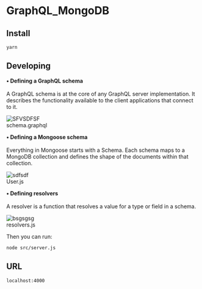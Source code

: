 # GraphQL_MongoDB

## Install

    yarn

## Developing

<b> • Defining a GraphQL schema</b><br/><br/>
A GraphQL schema is at the core of any GraphQL server implementation. It describes the functionality available to the client applications that connect to it.

![SFVSDFSF](https://user-images.githubusercontent.com/49699293/69745111-54f21b80-1120-11ea-9c90-5893998fc58d.png)<br/>
schema.graphql

<b> • Defining a Mongoose schema</b><br/><br/>
Everything in Mongoose starts with a Schema. Each schema maps to a MongoDB collection and defines the shape of the documents within that collection.

![sdfsdf](https://user-images.githubusercontent.com/49699293/69745217-8cf95e80-1120-11ea-9dc5-8e371ba28d59.png)</br>
User.js

<b> • Defining resolvers</b><br/><br/>
A resolver is a function that resolves a value for a type or field in a schema.

![bsgsgsg](https://user-images.githubusercontent.com/49699293/69745411-e95c7e00-1120-11ea-99bd-80351acfde45.png)</br>
resolvers.js

Then you can run:

    node src/server.js

## URL

    localhost:4000
